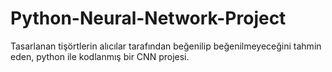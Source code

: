 # Python-Neural-Network-Project
Tasarlanan tişörtlerin alıcılar tarafından beğenilip beğenilmeyeceğini tahmin eden, python ile kodlanmış bir CNN projesi.
